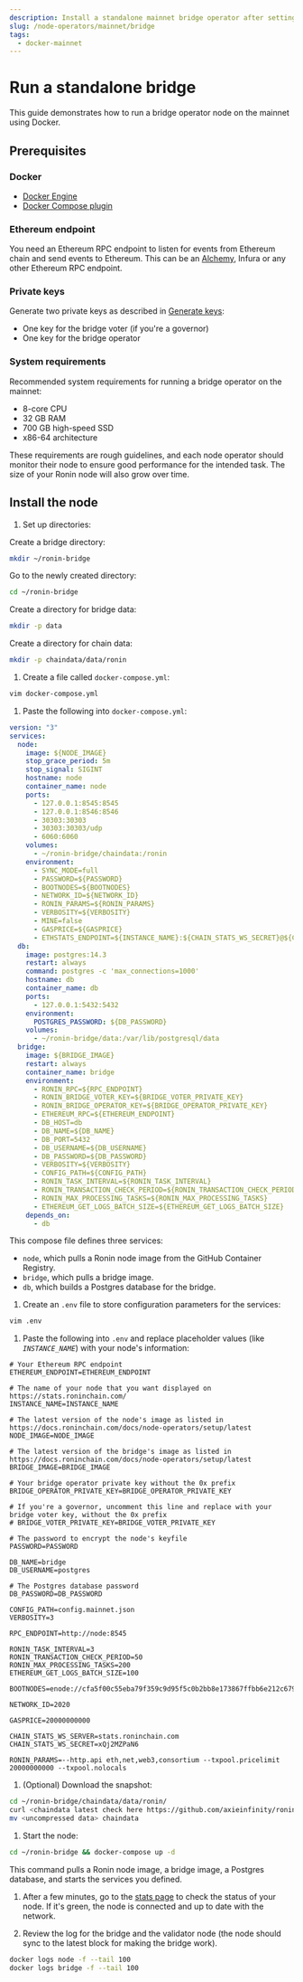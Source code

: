 ```yaml
---
description: Install a standalone mainnet bridge operator after setting up the validator node.
slug: /node-operators/mainnet/bridge
tags:
  - docker-mainnet
---
```


# Run a standalone bridge

This guide demonstrates how to run a bridge operator node on the mainnet using Docker.

## Prerequisites

### Docker

* [Docker Engine](https://docs.docker.com/engine/install/)
* [Docker Compose plugin](https://docs.docker.com/compose/install/)

### Ethereum endpoint

You need an Ethereum RPC endpoint to listen for events from Ethereum chain and send events to Ethereum. This can be an [Alchemy](https://www.alchemy.com/overviews/private-rpc-endpoint), Infura or any other Ethereum RPC endpoint.

### Private keys

Generate two private keys as described in [Generate keys](./../generate-keys.md):

* One key for the bridge voter (if you're a governor)
* One key for the bridge operator

### System requirements

Recommended system requirements for running a bridge operator on the mainnet:

* 8-core CPU
* 32 GB RAM
* 700 GB high-speed SSD
* x86-64 architecture

These requirements are rough guidelines, and each node operator
should monitor their node to ensure good performance for the intended task.
The size of your Ronin node will also grow over time.

## Install the node

1. Set up directories:

  Create a bridge directory:

  ```bash
  mkdir ~/ronin-bridge
  ```

  Go to the newly created directory:

  ```bash
  cd ~/ronin-bridge
  ```

  Create a directory for bridge data:

  ```bash
  mkdir -p data
  ```

  Create a directory for chain data:

  ```bash
  mkdir -p chaindata/data/ronin
  ```

1. Create a file called `docker-compose.yml`:

  ```bash
  vim docker-compose.yml
  ```

1. Paste the following into `docker-compose.yml`:

  ```yml
  version: "3"
  services:
    node:
      image: ${NODE_IMAGE}
      stop_grace_period: 5m
      stop_signal: SIGINT
      hostname: node
      container_name: node
      ports:
        - 127.0.0.1:8545:8545
        - 127.0.0.1:8546:8546
        - 30303:30303
        - 30303:30303/udp
        - 6060:6060
      volumes:
        - ~/ronin-bridge/chaindata:/ronin
      environment:
        - SYNC_MODE=full
        - PASSWORD=${PASSWORD}
        - BOOTNODES=${BOOTNODES}
        - NETWORK_ID=${NETWORK_ID}
        - RONIN_PARAMS=${RONIN_PARAMS}
        - VERBOSITY=${VERBOSITY}
        - MINE=false
        - GASPRICE=${GASPRICE}
        - ETHSTATS_ENDPOINT=${INSTANCE_NAME}:${CHAIN_STATS_WS_SECRET}@${CHAIN_STATS_WS_SERVER}:443
    db:
      image: postgres:14.3
      restart: always
      command: postgres -c 'max_connections=1000'
      hostname: db
      container_name: db
      ports:
        - 127.0.0.1:5432:5432
      environment:
        POSTGRES_PASSWORD: ${DB_PASSWORD}
      volumes:
        - ~/ronin-bridge/data:/var/lib/postgresql/data
    bridge:
      image: ${BRIDGE_IMAGE}
      restart: always
      container_name: bridge
      environment:
        - RONIN_RPC=${RPC_ENDPOINT}
        - RONIN_BRIDGE_VOTER_KEY=${BRIDGE_VOTER_PRIVATE_KEY}
        - RONIN_BRIDGE_OPERATOR_KEY=${BRIDGE_OPERATOR_PRIVATE_KEY}
        - ETHEREUM_RPC=${ETHEREUM_ENDPOINT}
        - DB_HOST=db
        - DB_NAME=${DB_NAME}
        - DB_PORT=5432
        - DB_USERNAME=${DB_USERNAME}
        - DB_PASSWORD=${DB_PASSWORD}
        - VERBOSITY=${VERBOSITY}
        - CONFIG_PATH=${CONFIG_PATH}
        - RONIN_TASK_INTERVAL=${RONIN_TASK_INTERVAL}
        - RONIN_TRANSACTION_CHECK_PERIOD=${RONIN_TRANSACTION_CHECK_PERIOD}
        - RONIN_MAX_PROCESSING_TASKS=${RONIN_MAX_PROCESSING_TASKS}
        - ETHEREUM_GET_LOGS_BATCH_SIZE=${ETHEREUM_GET_LOGS_BATCH_SIZE}
      depends_on:
        - db
  ```

  This compose file defines three services:

* `node`, which pulls a Ronin node image from the GitHub Container Registry.
* `bridge`, which pulls a bridge image.
* `db`, which builds a Postgres database for the bridge.

1. Create an `.env` file to store configuration parameters for the services:

  ```bash
  vim .env
  ```

1. Paste the following into `.env` and replace placeholder values (like *`INSTANCE_NAME`*) with your node's information:

  ```.env
  # Your Ethereum RPC endpoint
  ETHEREUM_ENDPOINT=ETHEREUM_ENDPOINT

  # The name of your node that you want displayed on https://stats.roninchain.com/
  INSTANCE_NAME=INSTANCE_NAME
  
  # The latest version of the node's image as listed in https://docs.roninchain.com/docs/node-operators/setup/latest
  NODE_IMAGE=NODE_IMAGE

  # The latest version of the bridge's image as listed in https://docs.roninchain.com/docs/node-operators/setup/latest
  BRIDGE_IMAGE=BRIDGE_IMAGE

  # Your bridge operator private key without the 0x prefix
  BRIDGE_OPERATOR_PRIVATE_KEY=BRIDGE_OPERATOR_PRIVATE_KEY
  
  # If you're a governor, uncomment this line and replace with your bridge voter key, without the 0x prefix
  # BRIDGE_VOTER_PRIVATE_KEY=BRIDGE_VOTER_PRIVATE_KEY

  # The password to encrypt the node's keyfile
  PASSWORD=PASSWORD
  
  DB_NAME=bridge
  DB_USERNAME=postgres
  
  # The Postgres database password
  DB_PASSWORD=DB_PASSWORD

  CONFIG_PATH=config.mainnet.json
  VERBOSITY=3

  RPC_ENDPOINT=http://node:8545

  RONIN_TASK_INTERVAL=3
  RONIN_TRANSACTION_CHECK_PERIOD=50
  RONIN_MAX_PROCESSING_TASKS=200
  ETHEREUM_GET_LOGS_BATCH_SIZE=100

  BOOTNODES=enode://cfa5f00c55eba79f359c9d95f5c0b2bb8e173867ffbb6e212c6799a52918502519e56650970e34caf1cd17418d4da46c3243588578886c3b4f8c42d1934bf108@104.198.242.88:30303,enode://f500391c41906a1dae249df084a3d1659fe602db671730b2778316114a5f7df44a0c6864a8dfffdc380fc81c6965dd911338e0e2591eb78a506857015d166250@34.135.18.26:30303,enode://fc7b8ceafe16e6f79ab2da3e73d0a3163d0c28efe0778863102f8f27758986fe28c1540a9a0bbdff29ab93ad1c5803462efe6c98165bbb404d9d099a55f1d2c9@130.211.208.201:30303

  NETWORK_ID=2020

  GASPRICE=20000000000

  CHAIN_STATS_WS_SERVER=stats.roninchain.com
  CHAIN_STATS_WS_SECRET=xQj2MZPaN6

  RONIN_PARAMS=--http.api eth,net,web3,consortium --txpool.pricelimit 20000000000 --txpool.nolocals
  ```

1. (Optional) Download the snapshot:

  ```bash
  cd ~/ronin-bridge/chaindata/data/ronin/
  curl <chaindata latest check here https://github.com/axieinfinity/ronin-snapshot> -o chaindata.tar && tar -xvf chaindata.tar
  mv <uncompressed data> chaindata
  ```

1. Start the node:

  ```bash
  cd ~/ronin-bridge && docker-compose up -d
  ```

  This command pulls a Ronin node image, a bridge image, a Postgres database, and starts the services you defined.

1. After a few minutes, go to the [stats page](https://stats.roninchain.com/) to check the status of your node. If it's green, the node is connected and up to date with the network.

1. Review the log for the bridge and the validator node (the node should sync to the latest block for making the bridge work).

  ```bash
  docker logs node -f --tail 100
  docker logs bridge -f --tail 100
  ```

